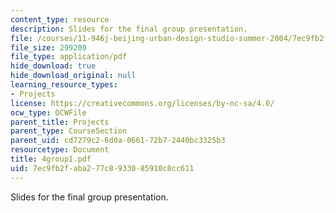 ```yaml
---
content_type: resource
description: Slides for the final group presentation.
file: /courses/11-946j-beijing-urban-design-studio-summer-2004/7ec9fb2faba277c8933085910c8cc611_4group1.pdf
file_size: 299209
file_type: application/pdf
hide_download: true
hide_download_original: null
learning_resource_types:
- Projects
license: https://creativecommons.org/licenses/by-nc-sa/4.0/
ocw_type: OCWFile
parent_title: Projects
parent_type: CourseSection
parent_uid: cd7279c2-6d0a-0661-72b7-2440bc3325b3
resourcetype: Document
title: 4group1.pdf
uid: 7ec9fb2f-aba2-77c8-9330-85910c8cc611
---
```

Slides for the final group presentation.